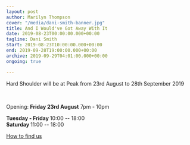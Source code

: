 ```yaml
---
layout: post
author: Marilyn Thompson
cover: "/media/dani-smith-banner.jpg"
title: And I Would've Got Away With It
date: 2019-08-23T00:00:00.000+00:00
tagline: Dani Smith
start: 2019-08-23T10:00:00.000+00:00
end: 2019-09-28T19:00:00.000+00:00
archive: 2019-09-29T04:01:00.000+00:00
ongoing: true

---
```

<p>Hard Shoulder will be at Peak from 23rd August to 28th September 2019</p><br />

Opening: <b>Friday 23rd August</b> 7pm - 10pm

<p><b>Tuesday - Friday </b>10:00 -- 18:00<br />
<b>Saturday </b>11:00 -- 18:00 <br />

<p><a href="http://www.peak-art.org/contact">How to find us</a></p>